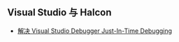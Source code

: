 ## Visual Studio 与 Halcon
* [解决 Visual Studio Debugger Just-In-Time Debugging](https://blog.csdn.net/bitezijie/article/details/43937667)
